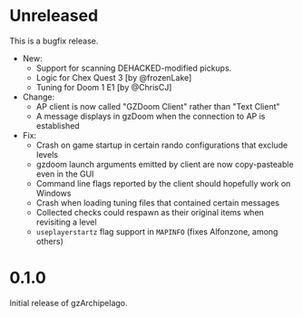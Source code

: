 # Unreleased

This is a bugfix release.

- New:
  - Support for scanning DEHACKED-modified pickups.
  - Logic for Chex Quest 3 [by @frozenLake]
  - Tuning for Doom 1 E1 [by @ChrisCJ]
- Change:
  - AP client is now called "GZDoom Client" rather than "Text Client"
  - A message displays in gzDoom when the connection to AP is established
- Fix:
  - Crash on game startup in certain rando configurations that exclude levels
  - gzdoom launch arguments emitted by client are now copy-pasteable even in
    the GUI
  - Command line flags reported by the client should hopefully work on Windows
  - Crash when loading tuning files that contained certain messages
  - Collected checks could respawn as their original items when revisiting a level
  - `useplayerstartz` flag support in `MAPINFO` (fixes Alfonzone, among others)

# 0.1.0

Initial release of gzArchipelago.

